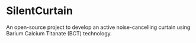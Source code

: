# SilentCurtain
An open-source project to develop an active noise-cancelling curtain using Barium Calcium Titanate (BCT) technology.
